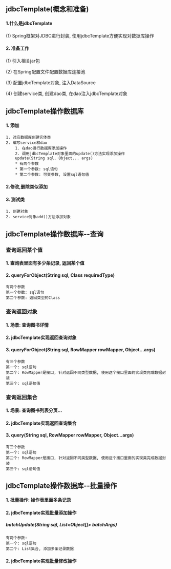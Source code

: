 ## jdbcTemplate(概念和准备)
#### 1.什么是jdbcTemplate
(1) Spring框架对JDBC进行封装, 使用jdbcTemplate方便实现对数据库操作


#### 2. 准备工作
(1) 引入相关jar包

(2) 在Spring配置文件配置数据库连接池

(3) 配置jdbcTemplate对象, 注入DataSource

(4) 创建service类, 创建dao类, 在dao注入jdbcTemplate对象

## jdbcTemplate操作数据库
#### 1. 添加
    1. 对应数据库创建实体类
    2. 编写service和dao
        1. 在dao进行数据库添加操作
        2. 调用jdbcTemplate对象里面的update()方法实现添加操作
        update(String sql, Object... args)
        * 有两个参数
        * 第一个参数: sql语句
        * 第二个参数: 可变参数, 设置sql语句值
        
#### 2.修改,删除类似添加

#### 3. 测试类
    1. 创建对象
    2. service对象add()方法添加对象
    
## jdbcTemplate操作数据库--查询
### 查询返回某个值
#### 1. 查询表里面有多少条记录, 返回某个值
#### 2. queryForObject(String sql, Class<T> requiredType)
    有两个参数
    第一个参数: sql语句
    第二个参数: 返回类型的Class
### 查询返回对象
#### 1. 场景: 查询图书详情 
#### 2. jdbcTemplate实现返回查询对象
#### 3. queryForObject(String sql, RowMapper<T> rowMapper, Object...args) 
    有三个参数
    第一个: sql语句
    第二个: RowMapper是接口, 针对返回不同类型数据, 使用这个接口里面的实现类完成数据封装
    第三个: sql语句值
    
    
### 查询返回集合
#### 1. 场景: 查询图书列表分页...
#### 2. jdbcTemplate实现返回查询集合
#### 3. query(String sql, RowMapper<T> rowMapper, Object...args) 
    有三个参数
    第一个: sql语句
    第二个: RowMapper是接口, 针对返回不同类型数据, 使用这个接口里面的实现类完成数据封装
    第三个: sql语句值
    
## jdbcTemplate操作数据库--批量操作
#### 1. 批量操作: 操作表里面多条记录
#### 2. jdbcTemplate实现批量添加操作
##### batchUpdate(String sql, List<Object[]> batchArgs)
    有两个参数:
    第一个: sql语句
    第二个: List集合, 添加多条记录数据

#### 2. jdbcTemplate实现批量修改操作


